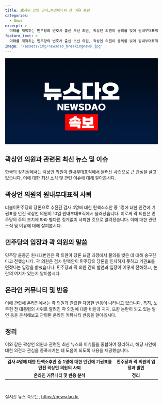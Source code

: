 ```yaml
---
title: 盧사위 장인 감시…부엉이바위 간 이유 논란
categories:
  - News
excerpt: >
  미래를 개척하는 민주당의 변호사 출신 초선 의원, 곽상언 의원이 물의를 빚어 원내부대표직에서 물러났다. 그는 검사 4명에 대한 탄핵안 중 1명에 대한 안건에 기권표를 던졌는데, 이로써 노무현 전 대통령의 사위인 그에게 당론 표결 과정에서 물의를 빚은 것으로 여겨졌다. 이에 대한 대변인의 발언과 함께, 이를 둘러싼 여론과 논란이 커지고 있다.
feature_text: >
  미래를 개척하는 민주당의 변호사 출신 초선 의원, 곽상언 의원이 물의를 빚어 원내부대표직에서 물러났다. 그는 검사 4명에 대한 탄핵안 중 1명에 대한 안건에 기권표를 던졌는데, 이로써 노무현 전 대통령의 사위인 그에게 당론 표결 과정에서 물의를 빚은 것으로 여겨졌다. 이에 대한 대변인의 발언과 함께, 이를 둘러싼 여론과 논란이 커지고 있다.
image: '/assets/img/newsdao_breakingnews.jpg'
---
```


<p><img src="/assets/img/newsdao_breakingnews.jpg" alt="cryptoinkorea 속보" /></p>

<h2 data-ke-size="size26">곽상언 의원과 관련된 최신 뉴스 및 이슈</h2>

<p data-ke-size="size16">한국의 정치권에서는 곽상언 의원이 원내부대표직에서 물러난 사건으로 큰 관심을 끌고 있습니다. 이에 대한 최신 소식 및 관련 이슈에 대해 알아봅시다.</p>

<h2>곽상언 의원의 원내부대표직 사퇴</h2>

<p data-ke-size="size16">더불어민주당의 당론으로 추진된 검사 4명에 대한 탄핵소추안 중 1명에 대한 안건에 기권표를 던진 곽상언 의원이 10일 원내부대표직에서 물러났습니다. 이로써 곽 의원은 민주당의 주의 조치에 따라 별다른 징계없이 사퇴한 것으로 알려졌습니다. 이에 대한 관련 소식 및 이유에 대해 살펴봅시다.</p>

<h2>민주당의 입장과 곽 의원의 말씀</h2>

<p data-ke-size="size16">민주당 윤종군 원내대변인은 곽 의원이 당론 표결 과정에서 물의를 빚은 데 대해 송구한다고 전했습니다. 곽 의원은 검사 탄핵안이 민주당의 당론을 인지하지 못하고 기권표를 던졌다는 입장을 밝혔습니다. 민주당과 곽 의원 간의 발언과 입장이 어떻게 전해졌고, 논란의 여지가 있는지 알아봅시다.</p>

<h2>온라인 커뮤니티 및 반응</h2>

<p data-ke-size="size16">이에 관련해 온라인에서는 곽 의원과 관련한 다양한 반응이 나타나고 있습니다. 특히, 노무현 전 대통령의 사위로 알려진 곽 의원에 대한 비판과 지지, 또한 논란이 되고 있는 발언 등을 분석해보고 관련된 온라인 커뮤니티 반응을 알아봅시다.</p>

<h2>정리</h2>

<p data-ke-size="size16">이와 같은 곽상언 의원과 관련된 최신 뉴스와 이슈들을 종합하여 정리하고, 해당 사안에 대한 의견과 관심을 증폭시키는 데 도움이 되도록 내용을 제공했습니다.</p>

<table>
<tbody>
<tr>
<td style="text-align: center; height: 17px;"><b>검사 4명에 대한 탄핵소추안 중 1명에 대한 안건에 기권표를 던진 곽상언 의원의 사퇴</b></td>
<td style="text-align: center; height: 17px;"><b>민주당과 곽 의원의 입장과 발언</b></td>
</tr>
<tr>
<td style="text-align: center; height: 17px;"><b>온라인 커뮤니티 및 반응 분석</b></td>
<td style="text-align: center; height: 17px;"><b>정리</b></td>
</tr>
</tbody>
</table>

<p data-ke-size="size16">&nbsp;</p>
실시간 뉴스 속보는, <a href="https://newsdao.kr" rel="dofollow">https://newsdao.kr</a>


